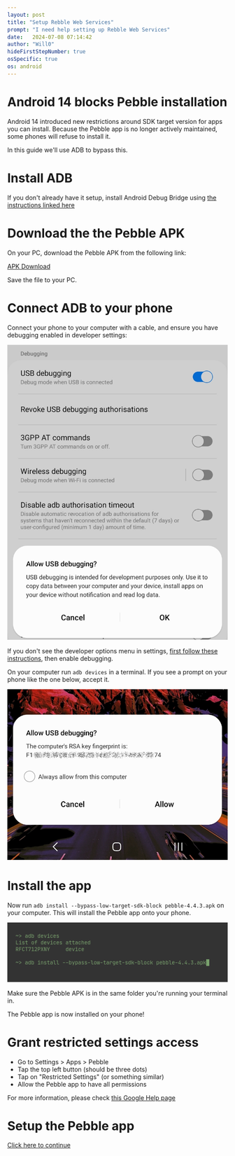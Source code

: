 ```yaml
---
layout: post
title: "Setup Rebble Web Services"
prompt: "I need help setting up Rebble Web Services"
date:   2024-07-08 07:14:42
author: "Will0"
hideFirstStepNumber: true
osSpecific: true
os: android
---
```


# Android 14 blocks Pebble installation

Android 14 introduced new restrictions around SDK target version for apps you can install. Because the Pebble app is no longer actively maintained, some phones will refuse to install it.

In this guide we'll use ADB to bypass this.

# Install ADB

If you don't already have it setup, install Android Debug Bridge using [the instructions linked here](https://www.xda-developers.com/install-adb-windows-macos-linux/)

# Download the the Pebble APK

On your PC, download the Pebble APK from the following link:

[APK Download](https://binaries.rebble.io/apks/pebble-4.4.3.apk)

Save the file to your PC.

# Connect ADB to your phone

Connect your phone to your computer with a cable, and ensure you have debugging enabled in developer settings:

![](/images/adb/debugging.jpg)

If you don't see the developer options menu in settings, [first follow these instructions](https://developer.android.com/studio/debug/dev-options), then enable debugging.

On your computer run `adb devices` in a terminal. If you see a prompt on your phone like the one below, accept it.

![](/images/adb/allow.jpg)

# Install the app

Now run `adb install --bypass-low-target-sdk-block pebble-4.4.3.apk` on your computer. This will install the Pebble app onto your phone.

![](/images/adb/terminal.png)

Make sure the Pebble APK is in the same folder you're running your terminal in.

The Pebble app is now installed on your phone!

# Grant restricted settings access

- Go to Settings > Apps > Pebble
- Tap the top left button (should be three dots)
- Tap on "Restricted Settings" (or something similar)
- Allow the Pebble app to have all permissions

For more information, please check [this Google Help page](https://support.google.com/android/answer/12623953#allowrestrictedsettings)

# Setup the Pebble app

[Click here to continue](/setup-android/#6)

<hidenav />
